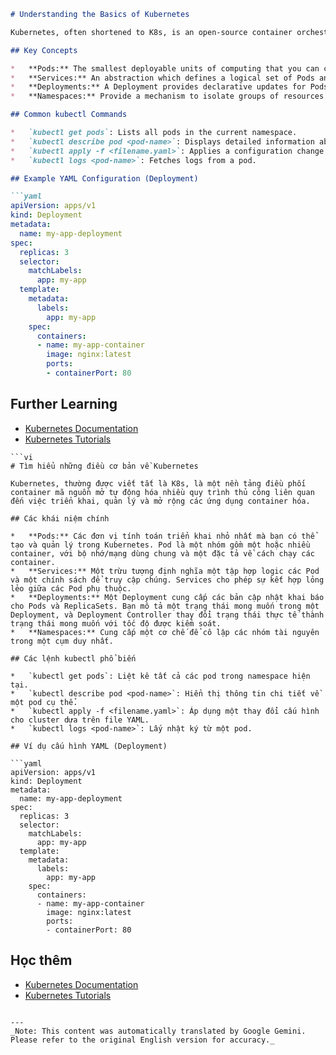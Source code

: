 ```markdown
# Understanding the Basics of Kubernetes

Kubernetes, often shortened to K8s, is an open-source container orchestration platform that automates many of the manual processes involved in deploying, managing, and scaling containerized applications.

## Key Concepts

*   **Pods:** The smallest deployable units of computing that you can create and manage in Kubernetes. A Pod is a group of one or more containers, with shared storage/network, and a specification for how to run the containers.
*   **Services:** An abstraction which defines a logical set of Pods and a policy by which to access them. Services enable loose coupling between dependent Pods.
*   **Deployments:** A Deployment provides declarative updates for Pods and ReplicaSets. You describe a desired state in a Deployment, and the Deployment Controller changes the actual state to the desired state at a controlled rate.
*   **Namespaces:** Provide a mechanism to isolate groups of resources within a single cluster.

## Common kubectl Commands

*   `kubectl get pods`: Lists all pods in the current namespace.
*   `kubectl describe pod <pod-name>`: Displays detailed information about a specific pod.
*   `kubectl apply -f <filename.yaml>`: Applies a configuration change to the cluster based on the YAML file.
*   `kubectl logs <pod-name>`: Fetches logs from a pod.

## Example YAML Configuration (Deployment)

```yaml
apiVersion: apps/v1
kind: Deployment
metadata:
  name: my-app-deployment
spec:
  replicas: 3
  selector:
    matchLabels:
      app: my-app
  template:
    metadata:
      labels:
        app: my-app
    spec:
      containers:
      - name: my-app-container
        image: nginx:latest
        ports:
        - containerPort: 80
```

## Further Learning

*   [Kubernetes Documentation](https://kubernetes.io/docs/home/)
*   [Kubernetes Tutorials](https://kubernetes.io/docs/tutorials/)
```
```vi
# Tìm hiểu những điều cơ bản về Kubernetes

Kubernetes, thường được viết tắt là K8s, là một nền tảng điều phối container mã nguồn mở tự động hóa nhiều quy trình thủ công liên quan đến việc triển khai, quản lý và mở rộng các ứng dụng container hóa.

## Các khái niệm chính

*   **Pods:** Các đơn vị tính toán triển khai nhỏ nhất mà bạn có thể tạo và quản lý trong Kubernetes. Pod là một nhóm gồm một hoặc nhiều container, với bộ nhớ/mạng dùng chung và một đặc tả về cách chạy các container.
*   **Services:** Một trừu tượng định nghĩa một tập hợp logic các Pod và một chính sách để truy cập chúng. Services cho phép sự kết hợp lỏng lẻo giữa các Pod phụ thuộc.
*   **Deployments:** Một Deployment cung cấp các bản cập nhật khai báo cho Pods và ReplicaSets. Bạn mô tả một trạng thái mong muốn trong một Deployment, và Deployment Controller thay đổi trạng thái thực tế thành trạng thái mong muốn với tốc độ được kiểm soát.
*   **Namespaces:** Cung cấp một cơ chế để cô lập các nhóm tài nguyên trong một cụm duy nhất.

## Các lệnh kubectl phổ biến

*   `kubectl get pods`: Liệt kê tất cả các pod trong namespace hiện tại.
*   `kubectl describe pod <pod-name>`: Hiển thị thông tin chi tiết về một pod cụ thể.
*   `kubectl apply -f <filename.yaml>`: Áp dụng một thay đổi cấu hình cho cluster dựa trên file YAML.
*   `kubectl logs <pod-name>`: Lấy nhật ký từ một pod.

## Ví dụ cấu hình YAML (Deployment)

```yaml
apiVersion: apps/v1
kind: Deployment
metadata:
  name: my-app-deployment
spec:
  replicas: 3
  selector:
    matchLabels:
      app: my-app
  template:
    metadata:
      labels:
        app: my-app
    spec:
      containers:
      - name: my-app-container
        image: nginx:latest
        ports:
        - containerPort: 80
```

## Học thêm

*   [Kubernetes Documentation](https://kubernetes.io/docs/home/)
*   [Kubernetes Tutorials](https://kubernetes.io/docs/tutorials/)
```

---
_Note: This content was automatically translated by Google Gemini. Please refer to the original English version for accuracy._